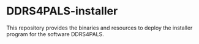 # DDRS4PALS-installer
This repository provides the binaries and resources to deploy the installer program for the software DDRS4PALS. 
